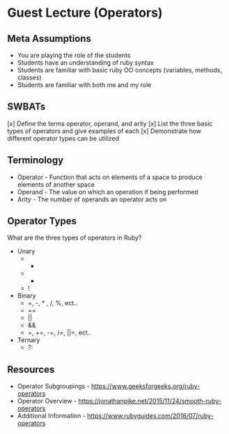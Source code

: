 # Guest Lecture (Operators)

## Meta Assumptions

* You are playing the role of the students
* Students have an understanding of ruby syntax
* Students are familiar with basic ruby OO concepts (variables, methods, classes)
* Students are familiar with both me and my role

## SWBATs

[x] Define the terms operator, operand, and arity
[x] List the three basic types of operators and give examples of each
[x] Demonstrate how different operator types can be utilized


## Terminology

* Operator - Function that acts on elements of a space to produce elements of another space
* Operand - The value on which an operation if being performed
* Arity - The number of operands an operator acts on


## Operator Types

What are the three types of operators in Ruby?
* Unary
  - -
  - +
  - !
* Binary
  - +, -, * , /, %, ect..
  - ==
  - ||
  - &&
  - =, +=, -=, /=, ||=, ect..
* Ternary
  - ?:

## Resources

- Operator Subgroupings - https://www.geeksforgeeks.org/ruby-operators
- Operator Overview - https://jonathanpike.net/2015/11/24/smooth-ruby-operators
- Additional Information - https://www.rubyguides.com/2018/07/ruby-operators

